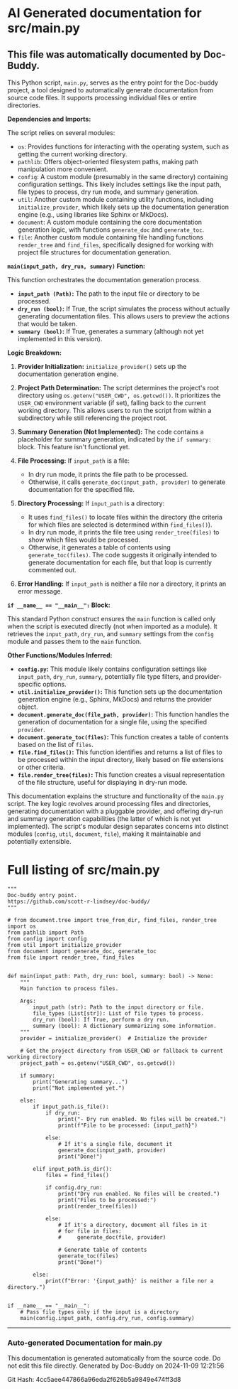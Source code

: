 # AI Generated documentation for src/main.py


This file was automatically documented by Doc-Buddy.
---
This Python script, `main.py`, serves as the entry point for the Doc-buddy project, a tool designed to automatically generate documentation from source code files.  It supports processing individual files or entire directories.

**Dependencies and Imports:**

The script relies on several modules:

* `os`:  Provides functions for interacting with the operating system, such as getting the current working directory.
* `pathlib`: Offers object-oriented filesystem paths, making path manipulation more convenient.
* `config`: A custom module (presumably in the same directory) containing configuration settings. This likely includes settings like the input path, file types to process, dry run mode, and summary generation.
* `util`: Another custom module containing utility functions, including `initialize_provider`, which likely sets up the documentation generation engine (e.g., using libraries like Sphinx or MkDocs).
* `document`: A custom module containing the core documentation generation logic, with functions `generate_doc` and `generate_toc`.
* `file`: Another custom module containing file handling functions `render_tree` and `find_files`, specifically designed for working with project file structures for documentation generation.

**`main(input_path, dry_run, summary)` Function:**

This function orchestrates the documentation generation process.

* **`input_path (Path)`:** The path to the input file or directory to be processed.
* **`dry_run (bool)`:** If True, the script simulates the process without actually generating documentation files. This allows users to preview the actions that would be taken.
* **`summary (bool)`:** If True, generates a summary (although not yet implemented in this version).


**Logic Breakdown:**

1. **Provider Initialization:** `initialize_provider()` sets up the documentation generation engine.

2. **Project Path Determination:**  The script determines the project's root directory using `os.getenv("USER_CWD", os.getcwd())`.  It prioritizes the `USER_CWD` environment variable (if set), falling back to the current working directory.  This allows users to run the script from within a subdirectory while still referencing the project root.

3. **Summary Generation (Not Implemented):**  The code contains a placeholder for summary generation, indicated by the `if summary:` block.  This feature isn't functional yet.

4. **File Processing:** If `input_path` is a file:
   - In dry run mode, it prints the file path to be processed.
   - Otherwise, it calls `generate_doc(input_path, provider)` to generate documentation for the specified file.

5. **Directory Processing:** If `input_path` is a directory:
   - It uses `find_files()` to locate files within the directory (the criteria for which files are selected is determined within `find_files()`).
   - In dry run mode, it prints the file tree using `render_tree(files)` to show which files would be processed.
   - Otherwise, it generates a table of contents using `generate_toc(files)`. The code suggests it originally intended to generate documentation for each file, but that loop is currently commented out.

6. **Error Handling:** If `input_path` is neither a file nor a directory, it prints an error message.

**`if __name__ == "__main__":` Block:**

This standard Python construct ensures the `main` function is called only when the script is executed directly (not when imported as a module). It retrieves the `input_path`, `dry_run`, and `summary` settings from the `config` module and passes them to the `main` function.


**Other Functions/Modules Inferred:**

* **`config.py`:**  This module likely contains configuration settings like `input_path`, `dry_run`, `summary`, potentially file type filters, and provider-specific options.
* **`util.initialize_provider()`:** This function sets up the documentation generation engine (e.g., Sphinx, MkDocs) and returns the provider object.
* **`document.generate_doc(file_path, provider)`:**  This function handles the generation of documentation for a single file, using the specified `provider`.
* **`document.generate_toc(files)`:** This function creates a table of contents based on the list of `files`.
* **`file.find_files()`:** This function identifies and returns a list of files to be processed within the input directory, likely based on file extensions or other criteria.
* **`file.render_tree(files)`:**  This function creates a visual representation of the file structure, useful for displaying in dry-run mode.


This documentation explains the structure and functionality of the `main.py` script.  The key logic revolves around processing files and directories, generating documentation with a pluggable provider, and offering dry-run and summary generation capabilities (the latter of which is not yet implemented).  The script's modular design separates concerns into distinct modules (`config`, `util`, `document`, `file`), making it maintainable and potentially extensible.
# Full listing of src/main.py
```{'python'}
"""
Doc-buddy entry point.
https://github.com/scott-r-lindsey/doc-buddy/
"""

# from document.tree import tree_from_dir, find_files, render_tree
import os
from pathlib import Path
from config import config
from util import initialize_provider
from document import generate_doc, generate_toc
from file import render_tree, find_files


def main(input_path: Path, dry_run: bool, summary: bool) -> None:
    """
    Main function to process files.

    Args:
        input_path (str): Path to the input directory or file.
        file_types (List[str]): List of file types to process.
        dry_run (bool): If True, perform a dry run.
        summary (bool): A dictionary summarizing some information.
    """
    provider = initialize_provider()  # Initialize the provider

    # Get the project directory from USER_CWD or fallback to current working directory
    project_path = os.getenv("USER_CWD", os.getcwd())

    if summary:
        print("Generating summary...")
        print("Not implemented yet.")

    else:
        if input_path.is_file():
            if dry_run:
                print("- Dry run enabled. No files will be created.")
                print(f"File to be processed: {input_path}")

            else:
                # If it's a single file, document it
                generate_doc(input_path, provider)
                print("Done!")

        elif input_path.is_dir():
            files = find_files()

            if config.dry_run:
                print("Dry run enabled. No files will be created.")
                print("Files to be processed:")
                print(render_tree(files))

            else:
                # If it's a directory, document all files in it
                # for file in files:
                #     generate_doc(file, provider)

                # Generate table of contents
                generate_toc(files)
                print("Done!")

        else:
            print(f"Error: '{input_path}' is neither a file nor a directory.")


if __name__ == "__main__":
    # Pass file types only if the input is a directory
    main(config.input_path, config.dry_run, config.summary)

```


---
### Auto-generated Documentation for main.py
This documentation is generated automatically from the source code. Do not edit this file directly.
Generated by Doc-Buddy on 2024-11-09 12:21:56

Git Hash: 4cc5aee447866a96eda2f626b5a9849e474ff3d8
